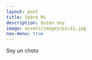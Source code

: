 ```yaml
---
layout: post
title: Sobre Mi
description: Quien soy
image: assets/images/pic11.jpg
nav-menu: true
---
```


Soy un choto
